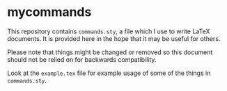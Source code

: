 # mycommands
This repository contains `commands.sty`, a file which I use to write LaTeX documents. It is provided here in the hope that it may be useful for others.

Please note that things might be changed or removed so this document should not be relied on for backwards compatibility.

Look at the `example.tex` file for example usage of some of the things in `commands.sty`.
